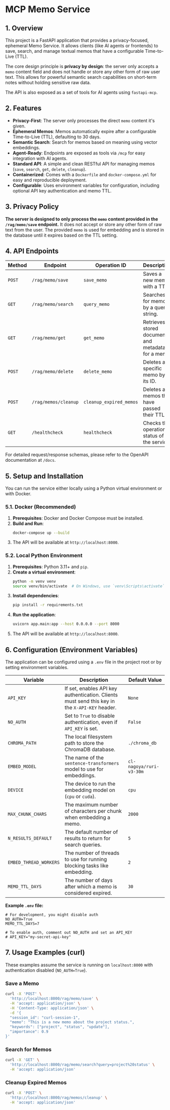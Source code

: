 # MCP Memo Service

## 1. Overview

This project is a FastAPI application that provides a privacy-focused, ephemeral Memo Service. It allows clients (like AI agents or frontends) to save, search, and manage textual memos that have a configurable Time-to-Live (TTL).

The core design principle is **privacy by design**: the server only accepts a `memo` content field and does not handle or store any other form of raw user text. This allows for powerful semantic search capabilities on short-term notes without holding sensitive raw data.

The API is also exposed as a set of tools for AI agents using `fastapi-mcp`.

## 2. Features

- **Privacy-First**: The server only processes the direct `memo` content it's given.
- **Ephemeral Memos**: Memos automatically expire after a configurable Time-to-Live (TTL), defaulting to 30 days.
- **Semantic Search**: Search for memos based on meaning using vector embeddings.
- **Agent-Ready**: Endpoints are exposed as tools via `/mcp` for easy integration with AI agents.
- **Standard API**: A simple and clean RESTful API for managing memos (`save`, `search`, `get`, `delete`, `cleanup`).
- **Containerized**: Comes with a `Dockerfile` and `docker-compose.yml` for easy and reproducible deployment.
- **Configurable**: Uses environment variables for configuration, including optional API key authentication and memo TTL.

## 3. Privacy Policy

**The server is designed to only process the `memo` content provided in the `/rag/memo/save` endpoint.** It does not accept or store any other form of raw text from the user. The provided `memo` is used for embedding and is stored in the database until it expires based on the TTL setting.

## 4. API Endpoints

| Method | Endpoint              | Operation ID            | Description                                        |
|--------|-----------------------|-------------------------|----------------------------------------------------|
| `POST` | `/rag/memo/save`      | `save_memo`             | Saves a new memo with a TTL.                       |
| `GET`  | `/rag/memo/search`    | `query_memo`            | Searches for memos by a query string.              |
| `GET`  | `/rag/memo/get`       | `get_memo`              | Retrieves stored documents and metadata for a memo.|
| `POST` | `/rag/memo/delete`    | `delete_memo`           | Deletes a specific memo by its ID.                 |
| `POST` | `/rag/memos/cleanup`  | `cleanup_expired_memos` | Deletes all memos that have passed their TTL.      |
| `GET`  | `/healthcheck`        | `healthcheck`           | Checks the operational status of the service.      |

For detailed request/response schemas, please refer to the OpenAPI documentation at `/docs`.

## 5. Setup and Installation

You can run the service either locally using a Python virtual environment or with Docker.

### 5.1. Docker (Recommended)

1.  **Prerequisites**: Docker and Docker Compose must be installed.
2.  **Build and Run**:
    ```bash
    docker-compose up --build
    ```
3.  The API will be available at `http://localhost:8000`.

### 5.2. Local Python Environment

1.  **Prerequisites**: Python 3.11+ and `pip`.
2.  **Create a virtual environment**:
    ```bash
    python -m venv venv
    source venv/bin/activate  # On Windows, use `venv\Scripts\activate`
    ```
3.  **Install dependencies**:
    ```bash
    pip install -r requirements.txt
    ```
4.  **Run the application**:
    ```bash
    uvicorn app.main:app --host 0.0.0.0 --port 8000
    ```
5.  The API will be available at `http://localhost:8000`.

## 6. Configuration (Environment Variables)

The application can be configured using a `.env` file in the project root or by setting environment variables.

| Variable                 | Description                                                              | Default Value            |
|--------------------------|--------------------------------------------------------------------------|--------------------------|
| `API_KEY`                | If set, enables API key authentication. Clients must send this key in the `X-API-KEY` header. | `None`                   |
| `NO_AUTH`                | Set to `True` to disable authentication, even if `API_KEY` is set.       | `False`                  |
| `CHROMA_PATH`            | The local filesystem path to store the ChromaDB database.                | `./chroma_db`            |
| `EMBED_MODEL`            | The name of the `sentence-transformers` model to use for embeddings.     | `cl-nagoya/ruri-v3-30m`  |
| `DEVICE`                 | The device to run the embedding model on (`cpu` or `cuda`).              | `cpu`                    |
| `MAX_CHUNK_CHARS`        | The maximum number of characters per chunk when embedding a memo.        | `2000`                   |
| `N_RESULTS_DEFAULT`      | The default number of results to return for search queries.              | `5`                      |
| `EMBED_THREAD_WORKERS`   | The number of threads to use for running blocking tasks like embedding.  | `2`                      |
| `MEMO_TTL_DAYS`          | The number of days after which a memo is considered expired.             | `30`                     |


**Example `.env` file:**
```
# For development, you might disable auth
NO_AUTH=True
MEMO_TTL_DAYS=7

# To enable auth, comment out NO_AUTH and set an API_KEY
# API_KEY="my-secret-api-key"
```

## 7. Usage Examples (curl)

These examples assume the service is running on `localhost:8000` with authentication disabled (`NO_AUTH=True`).

### Save a Memo

```bash
curl -X 'POST' \
  'http://localhost:8000/rag/memo/save' \
  -H 'accept: application/json' \
  -H 'Content-Type: application/json' \
  -d '{
  "session_id": "curl-session-1",
  "memo": "This is a new memo about the project status.",
  "keywords": ["project", "status", "update"],
  "importance": 0.9
}'
```

### Search for Memos

```bash
curl -X 'GET' \
  'http://localhost:8000/rag/memo/search?query=project%20status' \
  -H 'accept: application/json'
```

### Cleanup Expired Memos

```bash
curl -X 'POST' \
  'http://localhost:8000/rag/memos/cleanup' \
  -H 'accept: application/json'
```
